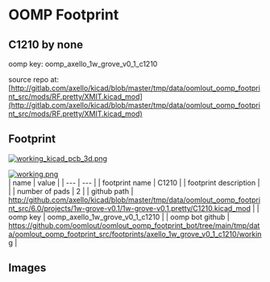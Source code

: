 # OOMP Footprint  
## C1210  by none  
  
oomp key: oomp_axello_1w_grove_v0_1_c1210  
  
source repo at: [http://gitlab.com/axello/kicad/blob/master/tmp/data/oomlout_oomp_footprint_src/mods/RF.pretty/XMIT.kicad_mod](http://gitlab.com/axello/kicad/blob/master/tmp/data/oomlout_oomp_footprint_src/mods/RF.pretty/XMIT.kicad_mod)  
## Footprint  
  
[![working_kicad_pcb_3d.png](working_kicad_pcb_3d_600.png)](working_kicad_pcb_3d.png)  
  
[![working.png](working_600.png)](working.png)  
| name | value | 
| --- | --- | 
| footprint name | C1210 | 
| footprint description |  | 
| number of pads | 2 | 
| github path | http://github.com/axello/kicad/blob/master/tmp/data/oomlout_oomp_footprint_src/6.0/projects/1w-grove-v0.1/1w-grove-v0.1.pretty/C1210.kicad_mod | 
| oomp key | oomp_axello_1w_grove_v0_1_c1210 | 
| oomp bot github | https://github.com/oomlout/oomlout_oomp_footprint_bot/tree/main/tmp/data/oomlout_oomp_footprint_src/footprints/axello_1w_grove_v0_1_c1210/working | 
## Images  
